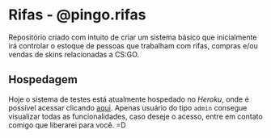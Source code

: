 # Rifas - @pingo.rifas

Repositório criado com intuito de criar um sistema básico que inicialmente irá controlar o estoque de pessoas que trabalham com rifas, compras e/ou vendas de skins relacionadas a CS:GO.

## Hospedagem

Hoje o sistema de testes está atualmente hospedado no *Heroku*, onde é possível acessar clicando [aqui](https://testes-pingo-rifas.herokuapp.com/). Apenas usuário do tipo `admin` consegue visualizar todas as funcionalidades, caso deseje o acesso, entre em contato comigo que liberarei para você. =D
